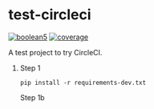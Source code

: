 # test-circleci

[![boolean5](https://circleci.com/gh/boolean5/test-circleci.svg?style=shield)](https://circleci.com/gh/boolean5/test-circleci)
[![coverage](https://circleci.com/api/v1.1/project/github/boolean5/test-circleci/latest/artifacts/0/coverage.svg?branch=master)](https://circleci.com/api/v1.1/project/github/boolean5/test-circleci/latest/artifacts/0/htmlcov/index.html?branch=master)

A test project to try CircleCI.

1. Step 1

    ```
    pip install -r requirements-dev.txt
    ```

    Step 1b
